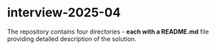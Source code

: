 # interview-2025-04

The repository contains four directories - **each with a README.md** file providing detailed description of the solution.
